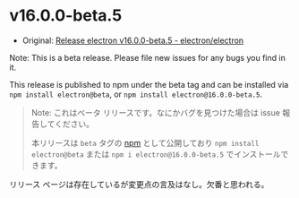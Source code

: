 # v16.0.0-beta.5

- Original: [Release electron v16.0.0-beta.5 - electron/electron](https://github.com/electron/electron/releases/tag/v16.0.0-beta.5)

Note: This is a beta release. Please file new issues for any bugs you find in it.

This release is published to npm under the beta tag and can be installed via `npm install electron@beta`, or `npm install electron@16.0.0-beta.5`.

> Note: これはベータ リリースです。なにかバグを見つけた場合は issue 報告してください。
>
> 本リリースは `beta` タグの [npm](https://www.npmjs.com/package/electron) として公開しており `npm install electron@beta` または `npm i electron@16.0.0-beta.5` でインストールできます。

リリース ページは存在しているが変更点の言及はなし。欠番と思われる。

